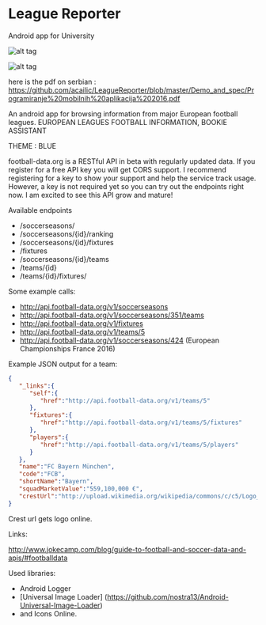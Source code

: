 # League Reporter
Android app for University


![alt tag](https://github.com/acailic/LeagueReporter/blob/master/Demo_and_spec/leg_reporter.png)




![alt tag](https://github.com/acailic/LeagueReporter/blob/master/Demo_and_spec/scre_repo_leg.png)

here is the pdf on serbian : https://github.com/acailic/LeagueReporter/blob/master/Demo_and_spec/Programiranje%20mobilnih%20aplikacija%202016.pdf
 
 
 
An android app for browsing information from major European football leagues.
EUROPEAN LEAGUES FOOTBALL INFORMATION, BOOKIE ASSISTANT 

THEME : BLUE
 
 football-data.org is a RESTful API in beta with regularly updated data. 
 If you register for a free API key you will get CORS support. I recommend registering for a key to show your support and help the service track usage. However, a key is not required yet so you can try out the endpoints right now. I am excited to see this API grow and mature!
 
 Available endpoints

- /soccerseasons/
- /soccerseasons/{id}/ranking
- /soccerseasons/{id}/fixtures
- /fixtures
- /soccerseasons/{id}/teams
- /teams/{id}
- /teams/{id}/fixtures/

 
 
 Some example calls:

 - http://api.football-data.org/v1/soccerseasons
 - http://api.football-data.org/v1/soccerseasons/351/teams
 - http://api.football-data.org/v1/fixtures
 - http://api.football-data.org/v1/teams/5
 - http://api.football-data.org/v1/soccerseasons/424 (European Championships France 2016)
 
 
 Example JSON output for a team:
 ```JSON
 {
    "_links":{
       "self":{
          "href":"http://api.football-data.org/v1/teams/5"
       },
       "fixtures":{
          "href":"http://api.football-data.org/v1/teams/5/fixtures"
       },
       "players":{
          "href":"http://api.football-data.org/v1/teams/5/players"
       }
    },
    "name":"FC Bayern München",
    "code":"FCB",
    "shortName":"Bayern",
    "squadMarketValue":"559,100,000 €",
    "crestUrl":"http://upload.wikimedia.org/wikipedia/commons/c/c5/Logo_FC_Bayern_München.svg"
 }
  ```
 Crest url gets logo online.

 Links: 
 
 http://www.jokecamp.com/blog/guide-to-football-and-soccer-data-and-apis/#footballdata
 
 
 Used libraries:
 - Android Logger
 - [Universal Image Loader] (https://github.com/nostra13/Android-Universal-Image-Loader)
 - and Icons Online.
 
